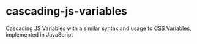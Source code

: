 # cascading-js-variables
Cascading JS Variables with a similar syntax and usage to CSS Variables, implemented in JavaScript

